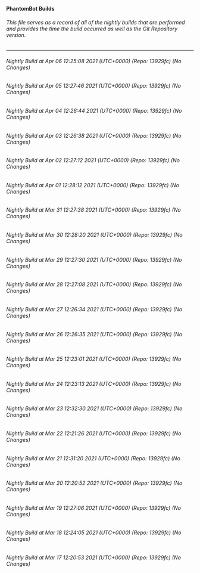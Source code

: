 **PhantomBot Builds**

###### This file serves as a record of all of the nightly builds that are performed and provides the time the build occurred as well as the Git Repository version.
-------------------------------------------------------------------------------------------------------------
###### Nightly Build at Apr 06 12:25:08 2021 (UTC+0000) (Repo: 13929fc) (No Changes)
###### Nightly Build at Apr 05 12:27:46 2021 (UTC+0000) (Repo: 13929fc) (No Changes)
###### Nightly Build at Apr 04 12:26:44 2021 (UTC+0000) (Repo: 13929fc) (No Changes)
###### Nightly Build at Apr 03 12:26:38 2021 (UTC+0000) (Repo: 13929fc) (No Changes)
###### Nightly Build at Apr 02 12:27:12 2021 (UTC+0000) (Repo: 13929fc) (No Changes)
###### Nightly Build at Apr 01 12:28:12 2021 (UTC+0000) (Repo: 13929fc) (No Changes)
###### Nightly Build at Mar 31 12:27:38 2021 (UTC+0000) (Repo: 13929fc) (No Changes)
###### Nightly Build at Mar 30 12:28:20 2021 (UTC+0000) (Repo: 13929fc) (No Changes)
###### Nightly Build at Mar 29 12:27:30 2021 (UTC+0000) (Repo: 13929fc) (No Changes)
###### Nightly Build at Mar 28 12:27:08 2021 (UTC+0000) (Repo: 13929fc) (No Changes)
###### Nightly Build at Mar 27 12:26:34 2021 (UTC+0000) (Repo: 13929fc) (No Changes)
###### Nightly Build at Mar 26 12:26:35 2021 (UTC+0000) (Repo: 13929fc) (No Changes)
###### Nightly Build at Mar 25 12:23:01 2021 (UTC+0000) (Repo: 13929fc) (No Changes)
###### Nightly Build at Mar 24 12:23:13 2021 (UTC+0000) (Repo: 13929fc) (No Changes)
###### Nightly Build at Mar 23 12:32:30 2021 (UTC+0000) (Repo: 13929fc) (No Changes)
###### Nightly Build at Mar 22 12:21:26 2021 (UTC+0000) (Repo: 13929fc) (No Changes)
###### Nightly Build at Mar 21 12:31:20 2021 (UTC+0000) (Repo: 13929fc) (No Changes)
###### Nightly Build at Mar 20 12:20:52 2021 (UTC+0000) (Repo: 13929fc) (No Changes)
###### Nightly Build at Mar 19 12:27:06 2021 (UTC+0000) (Repo: 13929fc) (No Changes)
###### Nightly Build at Mar 18 12:24:05 2021 (UTC+0000) (Repo: 13929fc) (No Changes)
###### Nightly Build at Mar 17 12:20:53 2021 (UTC+0000) (Repo: 13929fc) (No Changes)

